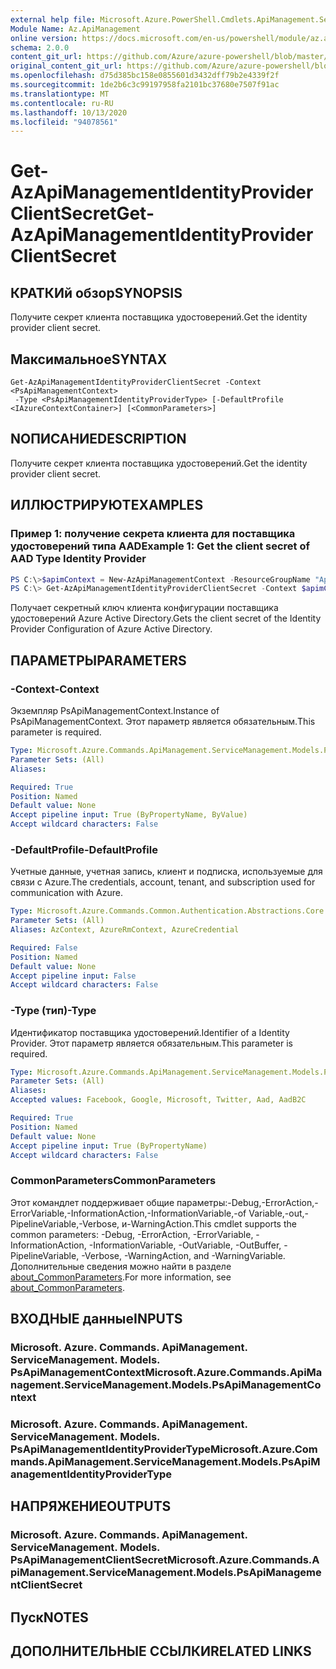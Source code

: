 ```yaml
---
external help file: Microsoft.Azure.PowerShell.Cmdlets.ApiManagement.ServiceManagement.dll-Help.xml
Module Name: Az.ApiManagement
online version: https://docs.microsoft.com/en-us/powershell/module/az.apimanagement/get-azapimanagementidentityproviderclientsecret
schema: 2.0.0
content_git_url: https://github.com/Azure/azure-powershell/blob/master/src/ApiManagement/ApiManagement/help/Get-AzApiManagementIdentityProviderClientSecret.md
original_content_git_url: https://github.com/Azure/azure-powershell/blob/master/src/ApiManagement/ApiManagement/help/Get-AzApiManagementIdentityProviderClientSecret.md
ms.openlocfilehash: d75d385bc158e0855601d3432dff79b2e4339f2f
ms.sourcegitcommit: 1de2b6c3c99197958fa2101bc37680e7507f91ac
ms.translationtype: MT
ms.contentlocale: ru-RU
ms.lasthandoff: 10/13/2020
ms.locfileid: "94078561"
---
```

# <span data-ttu-id="d6e00-101">Get-AzApiManagementIdentityProviderClientSecret</span><span class="sxs-lookup"><span data-stu-id="d6e00-101">Get-AzApiManagementIdentityProviderClientSecret</span></span>

## <span data-ttu-id="d6e00-102">КРАТКИй обзор</span><span class="sxs-lookup"><span data-stu-id="d6e00-102">SYNOPSIS</span></span>
<span data-ttu-id="d6e00-103">Получите секрет клиента поставщика удостоверений.</span><span class="sxs-lookup"><span data-stu-id="d6e00-103">Get the identity provider client secret.</span></span>

## <span data-ttu-id="d6e00-104">Максимальное</span><span class="sxs-lookup"><span data-stu-id="d6e00-104">SYNTAX</span></span>

```
Get-AzApiManagementIdentityProviderClientSecret -Context <PsApiManagementContext>
 -Type <PsApiManagementIdentityProviderType> [-DefaultProfile <IAzureContextContainer>] [<CommonParameters>]
```

## <span data-ttu-id="d6e00-105">NОПИСАНИЕ</span><span class="sxs-lookup"><span data-stu-id="d6e00-105">DESCRIPTION</span></span>
<span data-ttu-id="d6e00-106">Получите секрет клиента поставщика удостоверений.</span><span class="sxs-lookup"><span data-stu-id="d6e00-106">Get the identity provider client secret.</span></span>

## <span data-ttu-id="d6e00-107">ИЛЛЮСТРИРУЮТ</span><span class="sxs-lookup"><span data-stu-id="d6e00-107">EXAMPLES</span></span>

### <span data-ttu-id="d6e00-108">Пример 1: получение секрета клиента для поставщика удостоверений типа AAD</span><span class="sxs-lookup"><span data-stu-id="d6e00-108">Example 1: Get the client secret of AAD Type Identity Provider</span></span>
```powershell
PS C:\>$apimContext = New-AzApiManagementContext -ResourceGroupName "Api-Default-WestUS" -ServiceName "contoso"
PS C:\> Get-AzApiManagementIdentityProviderClientSecret -Context $apimContext -Type Aad
```

<span data-ttu-id="d6e00-109">Получает секретный ключ клиента конфигурации поставщика удостоверений Azure Active Directory.</span><span class="sxs-lookup"><span data-stu-id="d6e00-109">Gets the client secret of the Identity Provider Configuration of Azure Active Directory.</span></span>

## <span data-ttu-id="d6e00-110">ПАРАМЕТРЫ</span><span class="sxs-lookup"><span data-stu-id="d6e00-110">PARAMETERS</span></span>

### <span data-ttu-id="d6e00-111">-Context</span><span class="sxs-lookup"><span data-stu-id="d6e00-111">-Context</span></span>
<span data-ttu-id="d6e00-112">Экземпляр PsApiManagementContext.</span><span class="sxs-lookup"><span data-stu-id="d6e00-112">Instance of PsApiManagementContext.</span></span>
<span data-ttu-id="d6e00-113">Этот параметр является обязательным.</span><span class="sxs-lookup"><span data-stu-id="d6e00-113">This parameter is required.</span></span>

```yaml
Type: Microsoft.Azure.Commands.ApiManagement.ServiceManagement.Models.PsApiManagementContext
Parameter Sets: (All)
Aliases:

Required: True
Position: Named
Default value: None
Accept pipeline input: True (ByPropertyName, ByValue)
Accept wildcard characters: False
```

### <span data-ttu-id="d6e00-114">-DefaultProfile</span><span class="sxs-lookup"><span data-stu-id="d6e00-114">-DefaultProfile</span></span>
<span data-ttu-id="d6e00-115">Учетные данные, учетная запись, клиент и подписка, используемые для связи с Azure.</span><span class="sxs-lookup"><span data-stu-id="d6e00-115">The credentials, account, tenant, and subscription used for communication with Azure.</span></span>

```yaml
Type: Microsoft.Azure.Commands.Common.Authentication.Abstractions.Core.IAzureContextContainer
Parameter Sets: (All)
Aliases: AzContext, AzureRmContext, AzureCredential

Required: False
Position: Named
Default value: None
Accept pipeline input: False
Accept wildcard characters: False
```

### <span data-ttu-id="d6e00-116">-Type (тип)</span><span class="sxs-lookup"><span data-stu-id="d6e00-116">-Type</span></span>
<span data-ttu-id="d6e00-117">Идентификатор поставщика удостоверений.</span><span class="sxs-lookup"><span data-stu-id="d6e00-117">Identifier of a Identity Provider.</span></span>
<span data-ttu-id="d6e00-118">Этот параметр является обязательным.</span><span class="sxs-lookup"><span data-stu-id="d6e00-118">This parameter is required.</span></span>

```yaml
Type: Microsoft.Azure.Commands.ApiManagement.ServiceManagement.Models.PsApiManagementIdentityProviderType
Parameter Sets: (All)
Aliases:
Accepted values: Facebook, Google, Microsoft, Twitter, Aad, AadB2C

Required: True
Position: Named
Default value: None
Accept pipeline input: True (ByPropertyName)
Accept wildcard characters: False
```

### <span data-ttu-id="d6e00-119">CommonParameters</span><span class="sxs-lookup"><span data-stu-id="d6e00-119">CommonParameters</span></span>
<span data-ttu-id="d6e00-120">Этот командлет поддерживает общие параметры:-Debug,-ErrorAction,-ErrorVariable,-InformationAction,-InformationVariable,-of Variable,-out,-PipelineVariable,-Verbose, и-WarningAction.</span><span class="sxs-lookup"><span data-stu-id="d6e00-120">This cmdlet supports the common parameters: -Debug, -ErrorAction, -ErrorVariable, -InformationAction, -InformationVariable, -OutVariable, -OutBuffer, -PipelineVariable, -Verbose, -WarningAction, and -WarningVariable.</span></span> <span data-ttu-id="d6e00-121">Дополнительные сведения можно найти в разделе [about_CommonParameters](http://go.microsoft.com/fwlink/?LinkID=113216).</span><span class="sxs-lookup"><span data-stu-id="d6e00-121">For more information, see [about_CommonParameters](http://go.microsoft.com/fwlink/?LinkID=113216).</span></span>

## <span data-ttu-id="d6e00-122">ВХОДНЫЕ данные</span><span class="sxs-lookup"><span data-stu-id="d6e00-122">INPUTS</span></span>

### <span data-ttu-id="d6e00-123">Microsoft. Azure. Commands. ApiManagement. ServiceManagement. Models. PsApiManagementContext</span><span class="sxs-lookup"><span data-stu-id="d6e00-123">Microsoft.Azure.Commands.ApiManagement.ServiceManagement.Models.PsApiManagementContext</span></span>

### <span data-ttu-id="d6e00-124">Microsoft. Azure. Commands. ApiManagement. ServiceManagement. Models. PsApiManagementIdentityProviderType</span><span class="sxs-lookup"><span data-stu-id="d6e00-124">Microsoft.Azure.Commands.ApiManagement.ServiceManagement.Models.PsApiManagementIdentityProviderType</span></span>

## <span data-ttu-id="d6e00-125">НАПРЯЖЕНИЕ</span><span class="sxs-lookup"><span data-stu-id="d6e00-125">OUTPUTS</span></span>

### <span data-ttu-id="d6e00-126">Microsoft. Azure. Commands. ApiManagement. ServiceManagement. Models. PsApiManagementClientSecret</span><span class="sxs-lookup"><span data-stu-id="d6e00-126">Microsoft.Azure.Commands.ApiManagement.ServiceManagement.Models.PsApiManagementClientSecret</span></span>

## <span data-ttu-id="d6e00-127">Пуск</span><span class="sxs-lookup"><span data-stu-id="d6e00-127">NOTES</span></span>

## <span data-ttu-id="d6e00-128">ДОПОЛНИТЕЛЬНЫЕ ССЫЛКИ</span><span class="sxs-lookup"><span data-stu-id="d6e00-128">RELATED LINKS</span></span>
